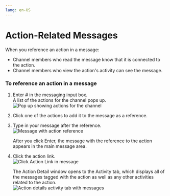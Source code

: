 ```yaml
---
lang: en-US
---
```


# Action-Related Messages

When you reference an action in a message:

-   Channel members who read the message know that it is connected to the action.
-   Channel members who view the action's activity can see the message.

### To reference an action in a message

1.  Enter # in the messaging input box.  
    A list of the actions for the channel pops up.  
    ![Pop up showing actions for the channel](../../assets/actions/messages/pop-up-showing-actions-for-the-channel.png)  
      
    
2.  Click one of the actions to add it to the message as a reference.
3.  Type in your message after the reference.  
    ![Message with action reference](../../assets/actions/messages/message-with-action-reference.png)  
      
    After you click Enter, the message with the reference to the action appears in the main message area. 
4.  Click the action link.  
    ![Click Action Link in message](../../assets/actions/messages/click-action-link-in-message.png)  
      
    The Action Detail window opens to the Activity tab, which displays all of the messages tagged with the action as well as any other activities related to the action.  
    ![Action details activity tab with messages](../../assets/actions/messages/action-details-activity-tab-with-messages.png)